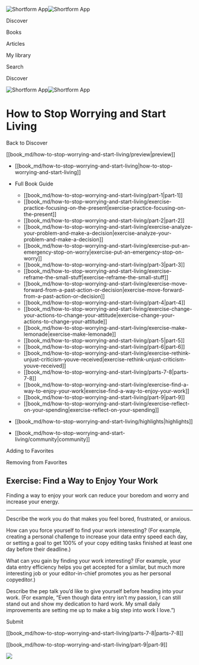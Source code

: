 ![Shortform App](/img/logo.36a2399e.svg)![Shortform App](/img/logo-dark.70c1b072.svg)

Discover

Books

Articles

My library

Search

Discover

![Shortform App](/img/logo.36a2399e.svg)![Shortform App](/img/logo-dark.70c1b072.svg)

# How to Stop Worrying and Start Living

Back to Discover

[[book_md/how-to-stop-worrying-and-start-living/preview|preview]]

  * [[book_md/how-to-stop-worrying-and-start-living|how-to-stop-worrying-and-start-living]]
  * Full Book Guide

    * [[book_md/how-to-stop-worrying-and-start-living/part-1|part-1]]
    * [[book_md/how-to-stop-worrying-and-start-living/exercise-practice-focusing-on-the-present|exercise-practice-focusing-on-the-present]]
    * [[book_md/how-to-stop-worrying-and-start-living/part-2|part-2]]
    * [[book_md/how-to-stop-worrying-and-start-living/exercise-analyze-your-problem-and-make-a-decision|exercise-analyze-your-problem-and-make-a-decision]]
    * [[book_md/how-to-stop-worrying-and-start-living/exercise-put-an-emergency-stop-on-worry|exercise-put-an-emergency-stop-on-worry]]
    * [[book_md/how-to-stop-worrying-and-start-living/part-3|part-3]]
    * [[book_md/how-to-stop-worrying-and-start-living/exercise-reframe-the-small-stuff|exercise-reframe-the-small-stuff]]
    * [[book_md/how-to-stop-worrying-and-start-living/exercise-move-forward-from-a-past-action-or-decision|exercise-move-forward-from-a-past-action-or-decision]]
    * [[book_md/how-to-stop-worrying-and-start-living/part-4|part-4]]
    * [[book_md/how-to-stop-worrying-and-start-living/exercise-change-your-actions-to-change-your-attitude|exercise-change-your-actions-to-change-your-attitude]]
    * [[book_md/how-to-stop-worrying-and-start-living/exercise-make-lemonade|exercise-make-lemonade]]
    * [[book_md/how-to-stop-worrying-and-start-living/part-5|part-5]]
    * [[book_md/how-to-stop-worrying-and-start-living/part-6|part-6]]
    * [[book_md/how-to-stop-worrying-and-start-living/exercise-rethink-unjust-criticism-youve-received|exercise-rethink-unjust-criticism-youve-received]]
    * [[book_md/how-to-stop-worrying-and-start-living/parts-7-8|parts-7-8]]
    * [[book_md/how-to-stop-worrying-and-start-living/exercise-find-a-way-to-enjoy-your-work|exercise-find-a-way-to-enjoy-your-work]]
    * [[book_md/how-to-stop-worrying-and-start-living/part-9|part-9]]
    * [[book_md/how-to-stop-worrying-and-start-living/exercise-reflect-on-your-spending|exercise-reflect-on-your-spending]]
  * [[book_md/how-to-stop-worrying-and-start-living/highlights|highlights]]
  * [[book_md/how-to-stop-worrying-and-start-living/community|community]]



Adding to Favorites 

Removing from Favorites 

## Exercise: Find a Way to Enjoy Your Work

Finding a way to enjoy your work can reduce your boredom and worry and increase your energy.

* * *

Describe the work you do that makes you feel bored, frustrated, or anxious.

How can you force yourself to find your work interesting? (For example, creating a personal challenge to increase your data entry speed each day, or setting a goal to get 100% of your copy editing tasks finished at least one day before their deadline.)

What can you gain by finding your work interesting? (For example, your data entry efficiency helps you get accepted for a similar, but much more interesting job or your editor-in-chief promotes you as her personal copyeditor.)

Describe the pep talk you’d like to give yourself before heading into your work. (For example, “Even though data entry isn’t my passion, I can still stand out and show my dedication to hard work. My small daily improvements are setting me up to make a big step into work I love.”)

Submit 

[[book_md/how-to-stop-worrying-and-start-living/parts-7-8|parts-7-8]]

[[book_md/how-to-stop-worrying-and-start-living/part-9|part-9]]

![](https://bat.bing.com/action/0?ti=56018282&Ver=2&mid=5e975dc1-90d4-447c-9d90-420d57146235&sid=49fff5b0636c11eeb9c611038afc8668&vid=4a005010636c11ee80c703d4c4a7acd5&vids=0&msclkid=N&pi=0&lg=en-US&sw=800&sh=600&sc=24&nwd=1&tl=Shortform%20%7C%20Book&p=https%3A%2F%2Fwww.shortform.com%2Fapp%2Fbook%2Fhow-to-stop-worrying-and-start-living%2Fexercise-find-a-way-to-enjoy-your-work&r=&lt=491&evt=pageLoad&sv=1&rn=350217)
